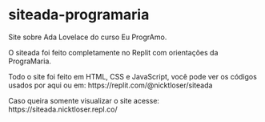 # siteada-programaria
<p> Site sobre Ada Lovelace do curso Eu ProgrAmo. </p>

<p> O siteada foi feito completamente no Replit com orientações da PrograMaria. </p>

<p> Todo o site foi feito em HTML, CSS e JavaScript, você pode ver os códigos usados por aqui ou em: https://replit.com/@nicktloser/siteada </p>

<p> Caso queira somente visualizar o site acesse: https://siteada.nicktloser.repl.co/ </p>
